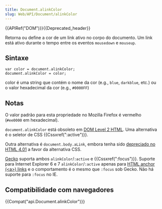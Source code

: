 ```yaml
---
title: Document.alinkColor
slug: Web/API/Document/alinkColor
---
```

{{APIRef("DOM")}}{{Deprecated_header}}

Retorna ou define a cor de um link ativo no corpo do documento. Um link está ativo durante o tempo entre os eventos `mousedown` e `mouseup`.

## Sintaxe

```
var color = document.alinkColor;
document.alinkColor = color;
```

color é uma string que contém o nome da cor (e.g., `blue`, `darkblue`, etc.) ou o valor hexadecimal da cor (e.g., `#0000FF`)

## Notas

O valor padrão para esta propriedade no Mozilla Firefox é vermelho (`#ee0000` em hexadecimal).

`document.alinkColor` está obsoleto em [DOM Level 2 HTML](http://www.w3.org/TR/DOM-Level-2-HTML/html.html#ID-26809268). Uma alternativa é o seletor de CSS {{Cssxref(":active")}}.

Outra alternativa é `document.body.aLink`, embora tenha sido [depreciado no HTML 4.01](http://www.w3.org/TR/html401/struct/global.html#adef-alink) a favor da alternativa CSS.

[Gecko](/pt-BR/docs/Mozilla/Gecko) suporta ambos `alinkColor`/`:active` e {{Cssxref(":focus")}}. Suporte para Internet Explorer 6 e 7 `alinkColor`/`:active` apenas para [HTML anchor (\<a>) links](/pt-BR/docs/Web/HTML/Element/a) e o comportamento é o mesmo que `:focus` sob Gecko. Não há suporte para `:focus` no IE.

## Compatibilidade com navegadores

{{Compat("api.Document.alinkColor")}}
